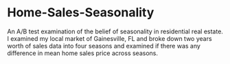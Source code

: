 # Home-Sales-Seasonality

An A/B test examination of the belief of seasonality in residential real estate. I examined my local market of Gainesville, FL and broke down two years worth of sales data into four seasons and examined if there was any difference in mean home sales price across seasons.
